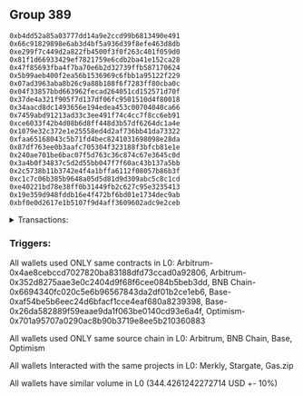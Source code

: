 ## Group 389

```0xca2618fcf52c723134ea78068a171ec4d9517bbb
0xb4dd52a85a03777dd14a9e2ccd99b6813490e491
0x66c91829898e6ab3d4bf5a936d39f8efe463d8db
0xe299f7c449d2a822fb4500f3f0f263c401f059d0
0x81f1d66933429ef7821759e6cdb2ba41e152ca28
0x47f85693fba4f7ba70e6b2d32739ffb587170624
0x5b99aeb400f2ea56b1536969c6fbb1a95122f229
0x07ad3963aba8b26c9a88b188f6f7283ff80cba0c
0x04f33857bbd663962fecad264051cd152571d70f
0x37de4a321f905f7d137df06fc9501510d4f80018
0x34aacd8dc1493656e194edea453c00704040ca66
0x7459abd91213ad33c3ee491f74c4cc7f8cc6eb91
0xce6033f42b4d08b6d8ff448d3b57df6264dc1a4e
0x1079e32c372e1e25558ed4d2af736bb41da73322
0xfaa65168043c5b71fd4bec8241031698098e28da
0x87df763ee0b3aafc705304f323188f3bfcb81e1e
0x240ae701be6bac07f5d763c36c874c67e3645c0d
0x3a4b0f34837c5d2d55bb047f7f60ac43b137a5bb
0x2c5738b11b3742e4f4a1bffa6112f08057b86b3f
0xc1c7c06b385b9648a05d5d81d9d309abc5c8c1cd
0xe40221bd78e38ff0b31449fb2c627c95e3235413
0x19e359d948fddb16e4f472bf6bd01e1734dec9ab
0xbf0e0d2617e1b5107f9d4aff3609602adc9e2ceb
```
<details>
<summary>Transactions:</summary>

Hashes: 

Wallet: 0xca2618fcf52c723134ea78068a171ec4d9517bbb

       Hash: 0xb1840384801e19308aabf942b2200464f07a72895bc8796aa4bc2ae2ed2d1e44
         - source chain: Arbitrum
         - destination chain: Aptos
         - project: Merkly
         - contract: 0x4ae8cebccd7027820ba83188dfd73ccad0a92806
       Hash: 0xb6163ed8d13a305531eaba5ad424d0fd09bbd334ef44a7f5ec2bc94c0f1cef40
         - source chain: Arbitrum
         - destination chain: BNB Chain
         - project: Stargate
         - contract: 0x352d8275aae3e0c2404d9f68f6cee084b5beb3dd
         - value USD: 18.716835154
       Hash: 0xf60f605f2b110d17d8396165c0be74692d1a8cdcc7936bdf26237d3822898e03
         - source chain: BNB Chain
         - destination chain: Base
         - project: Stargate
         - contract: 0x6694340fc020c5e6b96567843da2df01b2ce1eb6
         - value USD: 17.944436435
       Hash: 0x8dcde787c5590ae2e276dfcdf6ff314176c5d55ca37d1164403af196a36e837b
         - source chain: Base
         - destination chain: Optimism
         - project: Stargate
         - contract: 0xaf54be5b6eec24d6bfacf1cce4eaf680a8239398
         - value USD: 178.844802359
       Hash: 0x17269976b63a007132cc7bb257e7e08d66afabf122fbe5aac33d891b884cb2ae
         - source chain: Base
         - destination chain: Scroll
         - project: Gas.zip
         - contract: 0x26da582889f59eaae9da1f063be0140cd93e6a4f
         - value USD: 4.823627141e-05
       Hash: 0x5dee3df9bf8301a7ea3c81a7c9293e91e3286d217732e7044093075aef132a7f
         - source chain: Base
         - destination chain: Optimism
         - project: Stargate
         - contract: 0xaf54be5b6eec24d6bfacf1cce4eaf680a8239398
         - value USD: 43.053591906
       Hash: 0xd9bcfb94ed7388aa8876d789d4a35fe0a599793147a4ab0172ac34820f08f035
         - source chain: Optimism
         - destination chain: Arbitrum
         - project: Stargate
         - contract: 0x701a95707a0290ac8b90b3719e8ee5b210360883
         - value USD: 43.015130549
       Hash: 0x5724505f2845db5d97612c3af7b356a242505c2b099230630faa51117e8d912e
         - source chain: Arbitrum
         - destination chain: Linea
         - project: Stargate
         - contract: 0x352d8275aae3e0c2404d9f68f6cee084b5beb3dd
         - value USD: 42.851279588
Wallet: 0xb4dd52a85a03777dd14a9e2ccd99b6813490e491

       Hash:0x8db23a185ae58ae8f1e69638686bb971c7bee941eb9be0eaaf8eac65a7f18b72
         - source chain: Arbitrum
         - destination chain: Aptos
         - project: Merkly
         - contract: 0x4ae8cebccd7027820ba83188dfd73ccad0a92806
       Hash:0xdfedb31c0b1f76b028d1b8eef752a097cd59649046690468ff7372e00f18946a
         - source chain: Arbitrum
         - destination chain: BNB Chain
         - project: Stargate
         - contract: 0x352d8275aae3e0c2404d9f68f6cee084b5beb3dd
         - value USD: 12.038330136
       Hash:0x8919fd7448fa44c84c1fbfbc948901345e16a133bb9459eee581a4b38cce2820
         - source chain: BNB Chain
         - destination chain: Base
         - project: Stargate
         - contract: 0x6694340fc020c5e6b96567843da2df01b2ce1eb6
         - value USD: 11.107751237
       Hash:0x94b540e9da604a716ba6ea7112b4b738ea30c2a0306b5b044d1a3639ad5590cb
         - source chain: Base
         - destination chain: Arbitrum
         - project: Gas.zip
         - contract: 0x26da582889f59eaae9da1f063be0140cd93e6a4f
         - value USD: 8.72404608e-05
       Hash:0x246664607ffe7144a67a96603ce232060f6e224f5057dd2c626b7288c85a6a8f
         - source chain: Base
         - destination chain: Optimism
         - project: Stargate
         - contract: 0xaf54be5b6eec24d6bfacf1cce4eaf680a8239398
         - value USD: 187.704327724
       Hash:0x35eaf9316ceb12a66e598ab12fe2a67e8cb5eb436675a390e4f2c654ced85d5c
         - source chain: Base
         - destination chain: Scroll
         - project: Gas.zip
         - contract: 0x26da582889f59eaae9da1f063be0140cd93e6a4f
         - value USD: 7.18815025e-05
       Hash:0x9e5e51f060e8bea6c82d77319c934631326e077c4db82d0edafe645ca41d6d07
         - source chain: Base
         - destination chain: Optimism
         - project: Stargate
         - contract: 0xaf54be5b6eec24d6bfacf1cce4eaf680a8239398
         - value USD: 42.592082037
       Hash:0x8bbb0b361d8cfaa3edf212ea21ed847a06c24ea55f605e6e1c915c2295d18fef
         - source chain: Optimism
         - destination chain: Arbitrum
         - project: Stargate
         - contract: 0x701a95707a0290ac8b90b3719e8ee5b210360883
         - value USD: 42.671830062
       Hash:0x0e55628e8943e9ecc02be8349f325d9dca5571bc5163c5cbf99ab552e5893144
         - source chain: Arbitrum
         - destination chain: Linea
         - project: Stargate
         - contract: 0x352d8275aae3e0c2404d9f68f6cee084b5beb3dd
         - value USD: 42.457250625
Wallet: 0x66c91829898e6ab3d4bf5a936d39f8efe463d8db

       Hash:0xb1d2d2f7a4087c1cba0aac54e0169fc288ae163151ed87d285a937c1d2107400
         - source chain: Arbitrum
         - destination chain: Aptos
         - project: Merkly
         - contract: 0x4ae8cebccd7027820ba83188dfd73ccad0a92806
       Hash:0x376ac7201c282f47084b3f3ff4487482aac1c546d9ed18e738061e46b24806c3
         - source chain: Arbitrum
         - destination chain: BNB Chain
         - project: Stargate
         - contract: 0x352d8275aae3e0c2404d9f68f6cee084b5beb3dd
         - value USD: 11.864637598
       Hash:0x19b0808600511baf92b58eca08db279b0c84aa63a2310e7ba3c8908895c27764
         - source chain: BNB Chain
         - destination chain: Base
         - project: Stargate
         - contract: 0x6694340fc020c5e6b96567843da2df01b2ce1eb6
         - value USD: 10.976129879
       Hash:0x0030eeea40f6261cfdaa773990fbedbe557d8f055a9681c883c0a7f20bb71e3b
         - source chain: Base
         - destination chain: Arbitrum
         - project: Gas.zip
         - contract: 0x26da582889f59eaae9da1f063be0140cd93e6a4f
         - value USD: 4.079681754e-05
       Hash:0x8d510e0bc651922ee0a73ba489020f6df53cc6852df9db243e62a1d2f3e66bcc
         - source chain: Base
         - destination chain: Optimism
         - project: Stargate
         - contract: 0xaf54be5b6eec24d6bfacf1cce4eaf680a8239398
         - value USD: 190.741476493
       Hash:0x3a6f055477f425dacbce7072cba855254f20d02ed2918e4dd50b23f315281572
         - source chain: Base
         - destination chain: Scroll
         - project: Gas.zip
         - contract: 0x26da582889f59eaae9da1f063be0140cd93e6a4f
         - value USD: 0.0001185414252
       Hash:0xee344b793cd9b97564b8039e0f6cc7301e4843195fcfe85498fd4e0e3a378103
         - source chain: Base
         - destination chain: Optimism
         - project: Stargate
         - contract: 0xaf54be5b6eec24d6bfacf1cce4eaf680a8239398
         - value USD: 44.116871735
       Hash:0xc7d1b05862a5574cec65255d2669b029a602aaa37b288252b427b90677573c99
         - source chain: Optimism
         - destination chain: Arbitrum
         - project: Stargate
         - contract: 0x701a95707a0290ac8b90b3719e8ee5b210360883
         - value USD: 43.969885505
       Hash:0x4e11583ead800eb878e31a231e25fe148fc5a8d66cf4d718a3ed43e7995660f8
         - source chain: Arbitrum
         - destination chain: Linea
         - project: Stargate
         - contract: 0x352d8275aae3e0c2404d9f68f6cee084b5beb3dd
         - value USD: 43.546346782
Wallet: 0xe299f7c449d2a822fb4500f3f0f263c401f059d0

       Hash:0x83bf77eea24f00a577a9856e57f076138876d1c502dad75412dcc933ef804047
         - source chain: Arbitrum
         - destination chain: Aptos
         - project: Merkly
         - contract: 0x4ae8cebccd7027820ba83188dfd73ccad0a92806
       Hash:0x39686674f024ece875c85a7a72950e5dfc3e51b9a3568dbdb9113e8849f7e08e
         - source chain: Arbitrum
         - destination chain: BNB Chain
         - project: Stargate
         - contract: 0x352d8275aae3e0c2404d9f68f6cee084b5beb3dd
         - value USD: 12.732453012
       Hash:0xaad5ace445ad05eb40dbd3852f197ccb7b175e6ac43ad3a71bb0d255d49a820d
         - source chain: BNB Chain
         - destination chain: Base
         - project: Stargate
         - contract: 0x6694340fc020c5e6b96567843da2df01b2ce1eb6
         - value USD: 11.851033788
       Hash:0xf06c81f7947895e259cf52c697e1a98475b3444440073e64c480adf49e16942f
         - source chain: Base
         - destination chain: Kava
         - project: Gas.zip
         - contract: 0x26da582889f59eaae9da1f063be0140cd93e6a4f
         - value USD: 5.211448309e-09
       Hash:0x525a0398d17fcfb97ec47b63207071b3bf1cc41f75985cd087c9e8cf85f032b7
         - source chain: Base
         - destination chain: Optimism
         - project: Stargate
         - contract: 0xaf54be5b6eec24d6bfacf1cce4eaf680a8239398
         - value USD: 186.59728198
       Hash:0x0dff1cf2a918ffc8b774828d3fd6de43c1a55e5e1f16374baabe62695f3d3087
         - source chain: Base
         - destination chain: Scroll
         - project: Gas.zip
         - contract: 0x26da582889f59eaae9da1f063be0140cd93e6a4f
         - value USD: 0.0001235857411
       Hash:0x39f7d808f7b56062fd37549b1f5ae88598662384a04d6d9859d0ef7ca28656f1
         - source chain: Base
         - destination chain: Optimism
         - project: Stargate
         - contract: 0xaf54be5b6eec24d6bfacf1cce4eaf680a8239398
         - value USD: 44.47868178
       Hash:0x98e0c933aaed2bca880f71da3b8af5950c60057ef74c70aba2e0835a292106e6
         - source chain: Optimism
         - destination chain: Arbitrum
         - project: Stargate
         - contract: 0x701a95707a0290ac8b90b3719e8ee5b210360883
         - value USD: 44.236701107
       Hash:0xf0148baa6c5a2054ffce5d8c2d27044d8a8515e950ee2da7e8fc859ce0fc61d3
         - source chain: Arbitrum
         - destination chain: Linea
         - project: Stargate
         - contract: 0x352d8275aae3e0c2404d9f68f6cee084b5beb3dd
         - value USD: 43.834070441
Wallet: 0x81f1d66933429ef7821759e6cdb2ba41e152ca28

       Hash:0x837bfda8def0849c9109cd94e8bb2662889778232b19b3caf686ef9b9a43bd08
         - source chain: Arbitrum
         - destination chain: Aptos
         - project: Merkly
         - contract: 0x4ae8cebccd7027820ba83188dfd73ccad0a92806
       Hash:0x69cc35a3e5fa1cd4db5eac6fcdfc9e2e7e94d22a3b0d192bf02e711402f937a4
         - source chain: Arbitrum
         - destination chain: BNB Chain
         - project: Stargate
         - contract: 0x352d8275aae3e0c2404d9f68f6cee084b5beb3dd
         - value USD: 12.413616187
       Hash:0xbf4fd8d41c04ef1e3a988d071ebc8871567b35c7cef87f79fda2641e99c23e22
         - source chain: BNB Chain
         - destination chain: Base
         - project: Stargate
         - contract: 0x6694340fc020c5e6b96567843da2df01b2ce1eb6
         - value USD: 11.544137357
       Hash:0xc2fd648651f9a97406f9071c3d08b1799dc30da3371e8a62a8219e8c1944342b
         - source chain: Base
         - destination chain: Zora
         - project: Gas.zip
         - contract: 0x26da582889f59eaae9da1f063be0140cd93e6a4f
         - value USD: 9.554126501e-05
       Hash:0xd3ad3b9f95a2fb61202c5375e1e9e54843e677b6538226b2cd1988d5f49de479
         - source chain: Base
         - destination chain: Optimism
         - project: Stargate
         - contract: 0xaf54be5b6eec24d6bfacf1cce4eaf680a8239398
         - value USD: 185.436395407
       Hash:0x7694f9987682c2bc1c9068aca421b163064ffa6a3fd8f04e91f765197973ee51
         - source chain: Base
         - destination chain: Zora
         - project: Gas.zip
         - contract: 0x26da582889f59eaae9da1f063be0140cd93e6a4f
         - value USD: 0.0001431324655
       Hash:0x39fc27cd24896795840b306549dfaff6ea67217be5532d31fe93945527da63b3
         - source chain: Base
         - destination chain: Optimism
         - project: Stargate
         - contract: 0xaf54be5b6eec24d6bfacf1cce4eaf680a8239398
         - value USD: 41.040330329
       Hash:0x1776d2cbe07486ec16a2f82f8f41131275bd515bbafed47840e179c943644710
         - source chain: Optimism
         - destination chain: Arbitrum
         - project: Stargate
         - contract: 0x701a95707a0290ac8b90b3719e8ee5b210360883
         - value USD: 40.770192566
       Hash:0xfd0dfe71a10ec60344ec78062135fd7eca47388741b55549d4821afa491cc8b7
         - source chain: Arbitrum
         - destination chain: Linea
         - project: Stargate
         - contract: 0x352d8275aae3e0c2404d9f68f6cee084b5beb3dd
         - value USD: 40.515192353
Wallet: 0x47f85693fba4f7ba70e6b2d32739ffb587170624

       Hash:0xdad0f18cbf941ccb7f619ecc5d37d3ab1f32c76e33cbb60f28a2ae4ae2490879
         - source chain: Arbitrum
         - destination chain: Aptos
         - project: Merkly
         - contract: 0x4ae8cebccd7027820ba83188dfd73ccad0a92806
       Hash:0x57b02d1eb14bc5e53f2bd80552b78b6a28069a2dd9973fcee3c7000512946a6a
         - source chain: Arbitrum
         - destination chain: BNB Chain
         - project: Stargate
         - contract: 0x352d8275aae3e0c2404d9f68f6cee084b5beb3dd
         - value USD: 18.072441618
       Hash:0x11d95e6894b8bd4e28cfa0e866152f29db12ce1ec1efb7d7583fa039cbef82e8
         - source chain: BNB Chain
         - destination chain: Base
         - project: Stargate
         - contract: 0x6694340fc020c5e6b96567843da2df01b2ce1eb6
         - value USD: 17.328226812
       Hash:0x9ae4296feff907827ac90bfb42753a6f6d6712cad55bfcdbc0f820e5a1758e25
         - source chain: Base
         - destination chain: Scroll
         - project: Gas.zip
         - contract: 0x26da582889f59eaae9da1f063be0140cd93e6a4f
         - value USD: 0.0001379745918
       Hash:0xfa1d36b60b78b63d169b285ac9452f9cafe7ec57e10e0ae24233d68da66d0641
         - source chain: Base
         - destination chain: Optimism
         - project: Stargate
         - contract: 0xaf54be5b6eec24d6bfacf1cce4eaf680a8239398
         - value USD: 187.221576818
       Hash:0x6cece77eba43c1cf9b8e7be00ab3ac9557a4b8e0ad2cda030657a0f8a1a55dc4
         - source chain: Base
         - destination chain: Zora
         - project: Gas.zip
         - contract: 0x26da582889f59eaae9da1f063be0140cd93e6a4f
         - value USD: 4.343566784e-05
       Hash:0x28f98ee184e1922fdcc9543321f2cabf2f0fb7fc02970bafc96faa32dab722cc
         - source chain: Base
         - destination chain: Optimism
         - project: Stargate
         - contract: 0xaf54be5b6eec24d6bfacf1cce4eaf680a8239398
         - value USD: 42.714826971
       Hash:0xad5fcf31339b022af5ad57616f51b55165c73d5549597cf65fbfe9dff8d263be
         - source chain: Optimism
         - destination chain: Arbitrum
         - project: Stargate
         - contract: 0x701a95707a0290ac8b90b3719e8ee5b210360883
         - value USD: 42.44928821
       Hash:0x6e91cf533bf08bf655a9d68fbdf5d440ba9dcde4a64ad6652d44c4664468a488
         - source chain: Arbitrum
         - destination chain: Linea
         - project: Stargate
         - contract: 0x352d8275aae3e0c2404d9f68f6cee084b5beb3dd
         - value USD: 42.276743538
Wallet: 0x5b99aeb400f2ea56b1536969c6fbb1a95122f229

       Hash:0xe9c9b820a040143d1884dd71533593b3bea708cee71769e3b1b58f818074f4c6
         - source chain: Arbitrum
         - destination chain: Aptos
         - project: Merkly
         - contract: 0x4ae8cebccd7027820ba83188dfd73ccad0a92806
       Hash:0x6d9895e6e5fb06d528a736eb92c5977ec2409f4dcd345be56f04be87b0bb002c
         - source chain: Arbitrum
         - destination chain: BNB Chain
         - project: Stargate
         - contract: 0x352d8275aae3e0c2404d9f68f6cee084b5beb3dd
         - value USD: 12.419486706
       Hash:0xbd52e8b9c627d7d3b0715821f54aee520f309ce881c2d644f26b3baa58afc19f
         - source chain: BNB Chain
         - destination chain: Base
         - project: Stargate
         - contract: 0x6694340fc020c5e6b96567843da2df01b2ce1eb6
         - value USD: 11.518186202
       Hash:0x835ffc886a77d2757f9b9d35ce4a1b0f2acef9a034c86cf1e5aaf8f06728409a
         - source chain: Base
         - destination chain: Base
         - project: Gas.zip
         - contract: 0x26da582889f59eaae9da1f063be0140cd93e6a4f
         - value USD: 4.935111345e-05
       Hash:0x2fafcf628811af178c05d7edc058b2013213c3c3fe59b0643244754579aefc94
         - source chain: Base
         - destination chain: Optimism
         - project: Stargate
         - contract: 0xaf54be5b6eec24d6bfacf1cce4eaf680a8239398
         - value USD: 187.17728995
       Hash:0xcc2d365b47785832745dd4fa47f5da7c2d32dbef910eb0d86c5530adb39e866d
         - source chain: Base
         - destination chain: Linea
         - project: Gas.zip
         - contract: 0x26da582889f59eaae9da1f063be0140cd93e6a4f
         - value USD: 4.910118973e-05
       Hash:0x342bc84e63bfc284ffd8e38b86c909764995a9c88ff6a364aa68eaef955ba7df
         - source chain: Base
         - destination chain: Optimism
         - project: Stargate
         - contract: 0xaf54be5b6eec24d6bfacf1cce4eaf680a8239398
         - value USD: 46.211144793
       Hash:0xd72805bc48c938ca2f5a8b4698f46aa314727aea7db948844bf7cc53f29c7836
         - source chain: Optimism
         - destination chain: Arbitrum
         - project: Stargate
         - contract: 0x701a95707a0290ac8b90b3719e8ee5b210360883
         - value USD: 46.122041477
       Hash:0x941a1fba9bcf3a497658109ee44be7f51f1c4ed97b8e4e12813bc887c162e826
         - source chain: Arbitrum
         - destination chain: Linea
         - project: Stargate
         - contract: 0x352d8275aae3e0c2404d9f68f6cee084b5beb3dd
         - value USD: 45.914598657
Wallet: 0x07ad3963aba8b26c9a88b188f6f7283ff80cba0c

       Hash:0x925f30aef91febb5c5db02bf59f65d0165987de0fd11ab93601b7272d97d6a26
         - source chain: Arbitrum
         - destination chain: Aptos
         - project: Merkly
         - contract: 0x4ae8cebccd7027820ba83188dfd73ccad0a92806
       Hash:0xde46cf2be56fa244b9318033c78f2a9be4db065be511f994df81eb8865deef15
         - source chain: Arbitrum
         - destination chain: BNB Chain
         - project: Stargate
         - contract: 0x352d8275aae3e0c2404d9f68f6cee084b5beb3dd
         - value USD: 12.262281243
       Hash:0xbd03e110814b2ab5f7f529ce20803b8c80b6c15d205d499c8353a7d9f0fae8d9
         - source chain: BNB Chain
         - destination chain: Base
         - project: Stargate
         - contract: 0x6694340fc020c5e6b96567843da2df01b2ce1eb6
         - value USD: 11.442948561
       Hash:0x08b1d8f772143eb5e65fba84273f81eee681dc1a081023a0e5eab52e6adf94a7
         - source chain: Base
         - destination chain: Scroll
         - project: Gas.zip
         - contract: 0x26da582889f59eaae9da1f063be0140cd93e6a4f
         - value USD: 0.0001143416643
       Hash:0x5ebd136d0d398360a7048adbfafa118243878edee89f6a1913427dc67a59c664
         - source chain: Base
         - destination chain: Optimism
         - project: Stargate
         - contract: 0xaf54be5b6eec24d6bfacf1cce4eaf680a8239398
         - value USD: 190.960512217
       Hash:0x4d9686776472d39f68593f1849c4ee8c7d3c2b43055fcd120148b7fb4ca038a8
         - source chain: Base
         - destination chain: Zora
         - project: Gas.zip
         - contract: 0x26da582889f59eaae9da1f063be0140cd93e6a4f
         - value USD: 3.556688743e-05
       Hash:0x8dc818a4b463ad7ff818cacfcaf8a30828f62432befbdd6955edd2aa5b5ef3a0
         - source chain: Base
         - destination chain: Optimism
         - project: Stargate
         - contract: 0xaf54be5b6eec24d6bfacf1cce4eaf680a8239398
         - value USD: 41.925910076
       Hash:0x0e501bf28da16226296f8d92382734a2b476d10d4d90b74f234eae396a8cfdb8
         - source chain: Optimism
         - destination chain: Arbitrum
         - project: Stargate
         - contract: 0x701a95707a0290ac8b90b3719e8ee5b210360883
         - value USD: 41.99122252
       Hash:0x66794f8b85cb37c14551044f4c9dbd5ba83d7d1bdb2217fe473ac9b7048597f4
         - source chain: Arbitrum
         - destination chain: Linea
         - project: Stargate
         - contract: 0x352d8275aae3e0c2404d9f68f6cee084b5beb3dd
         - value USD: 41.846184534
Wallet: 0x04f33857bbd663962fecad264051cd152571d70f

       Hash:0x770cb6a13d62e8be1239464334a2ce17909ba02539710741b0aaf8beefd441e7
         - source chain: Arbitrum
         - destination chain: Aptos
         - project: Merkly
         - contract: 0x4ae8cebccd7027820ba83188dfd73ccad0a92806
       Hash:0x297e1fa3d2ed71dcb171fbc224b2a5bcd977d9a0b2b6fb611f10bcb4a19dac28
         - source chain: Arbitrum
         - destination chain: BNB Chain
         - project: Stargate
         - contract: 0x352d8275aae3e0c2404d9f68f6cee084b5beb3dd
         - value USD: 13.812044309
       Hash:0x91f421f4f6ad6e7caf9bab3e7dbca44ec196c1c43f6a98a83da1c5414044f532
         - source chain: BNB Chain
         - destination chain: Base
         - project: Stargate
         - contract: 0x6694340fc020c5e6b96567843da2df01b2ce1eb6
         - value USD: 12.936065723
       Hash:0xa495ba8ccbf2e6636b0bc6b1ec3b3cd28281ed1adf07a4de674b2c4e1a281a50
         - source chain: Base
         - destination chain: Linea
         - project: Gas.zip
         - contract: 0x26da582889f59eaae9da1f063be0140cd93e6a4f
         - value USD: 6.533809387e-05
       Hash:0x42402b6b0ef76b932369cd2afa721029eeb752e785ab34446b0f8af8448a7431
         - source chain: Base
         - destination chain: Optimism
         - project: Stargate
         - contract: 0xaf54be5b6eec24d6bfacf1cce4eaf680a8239398
         - value USD: 182.482883806
       Hash:0xc146aca9601bb1693e51c10f8a735318b789f12ca6e772466259c9bfc78f52bd
         - source chain: Base
         - destination chain: Scroll
         - project: Gas.zip
         - contract: 0x26da582889f59eaae9da1f063be0140cd93e6a4f
         - value USD: 0.0001545428472
       Hash:0x0f407acc504e16c6f7b914b0fd06f9a3e3952e95d25057aa5375e486f3728b7d
         - source chain: Base
         - destination chain: Optimism
         - project: Stargate
         - contract: 0xaf54be5b6eec24d6bfacf1cce4eaf680a8239398
         - value USD: 46.10377577
       Hash:0xe1c0d29ff1e2829fb32f4fb67da804a6e041a67050787225de2ca61236896087
         - source chain: Optimism
         - destination chain: Arbitrum
         - project: Stargate
         - contract: 0x701a95707a0290ac8b90b3719e8ee5b210360883
         - value USD: 46.062503821
       Hash:0x129167b8bcc01c8d0a0063c2d1535ef68f4373b269c091b78ce6a12df88f5264
         - source chain: Arbitrum
         - destination chain: Linea
         - project: Stargate
         - contract: 0x352d8275aae3e0c2404d9f68f6cee084b5beb3dd
         - value USD: 45.909465765
Wallet: 0x37de4a321f905f7d137df06fc9501510d4f80018

       Hash:0x8e65bef28a13805003d8848593d62ab00e700291c2c029cf29e1ad84bb3aca6e
         - source chain: Arbitrum
         - destination chain: Aptos
         - project: Merkly
         - contract: 0x4ae8cebccd7027820ba83188dfd73ccad0a92806
       Hash:0xdd033c56d59f9060ccbb3a73a99f5abd276f68de9162dbaa015b296ebd65af53
         - source chain: Arbitrum
         - destination chain: BNB Chain
         - project: Stargate
         - contract: 0x352d8275aae3e0c2404d9f68f6cee084b5beb3dd
         - value USD: 13.828177232
       Hash:0x94e0ab1d7ce3363fe2e9d713a8f769960f486c9731d7deaa508fab0f8544b19a
         - source chain: BNB Chain
         - destination chain: Base
         - project: Stargate
         - contract: 0x6694340fc020c5e6b96567843da2df01b2ce1eb6
         - value USD: 13.091912693
       Hash:0x5682ae05abeaecbb29df9bffcffc2f46920b88de6df1c84f9df4a6164d1a15c4
         - source chain: Base
         - destination chain: Linea
         - project: Gas.zip
         - contract: 0x26da582889f59eaae9da1f063be0140cd93e6a4f
         - value USD: 0.0001605648902
       Hash:0x9f6954fe9d8f9a87350e30d994f5a3e7ceaca9b00c515b198ca9d64e5494a4bf
         - source chain: Base
         - destination chain: Optimism
         - project: Stargate
         - contract: 0xaf54be5b6eec24d6bfacf1cce4eaf680a8239398
         - value USD: 185.968712572
       Hash:0x1f7de11c23fe53fdec2565e8d2183a6a44f9be7edc503d47f92c3300815bb968
         - source chain: Base
         - destination chain: Metis
         - project: Gas.zip
         - contract: 0x26da582889f59eaae9da1f063be0140cd93e6a4f
         - value USD: 1.600514551e-06
       Hash:0xb07eff850457cd0d25587360f5ce30052b6b6b30e940411bc6254bdcd0bc34e9
         - source chain: Base
         - destination chain: Optimism
         - project: Stargate
         - contract: 0xaf54be5b6eec24d6bfacf1cce4eaf680a8239398
         - value USD: 38.90105089
       Hash:0x6bf7aa5f1266b3521acf9c2043f55e1f8fcf0e63e5afad32f4b633d20eb4a0f2
         - source chain: Optimism
         - destination chain: Arbitrum
         - project: Stargate
         - contract: 0x701a95707a0290ac8b90b3719e8ee5b210360883
         - value USD: 38.70420077
       Hash:0x19b729af42c12c265591f8328655cd390d842132ff27efcea329a8b72a39dce5
         - source chain: Arbitrum
         - destination chain: Linea
         - project: Stargate
         - contract: 0x352d8275aae3e0c2404d9f68f6cee084b5beb3dd
         - value USD: 38.535682913
Wallet: 0x34aacd8dc1493656e194edea453c00704040ca66

       Hash:0x10da75de2a81bff1fe387a1c3210d507850f6e596774920686b1a4a198d59b13
         - source chain: Arbitrum
         - destination chain: Aptos
         - project: Merkly
         - contract: 0x4ae8cebccd7027820ba83188dfd73ccad0a92806
       Hash:0xc73c467b911a47b5a0bc5c3277ffc606d1637781eb3c6d3ced62ea4ab69da5b8
         - source chain: Arbitrum
         - destination chain: BNB Chain
         - project: Stargate
         - contract: 0x352d8275aae3e0c2404d9f68f6cee084b5beb3dd
         - value USD: 13.067939984
       Hash:0x9e1a1f42a11ee74938e606849a473a8a74ad0057dd050ea4a591bf02898a529f
         - source chain: BNB Chain
         - destination chain: Base
         - project: Stargate
         - contract: 0x6694340fc020c5e6b96567843da2df01b2ce1eb6
         - value USD: 12.281890171
       Hash:0x9cc31e7239b92e95e0f174ee1426fb682f23c2345aeb091f71ad4bd48314121a
         - source chain: Base
         - destination chain: Linea
         - project: Gas.zip
         - contract: 0x26da582889f59eaae9da1f063be0140cd93e6a4f
         - value USD: 6.360037861e-05
       Hash:0x2423bb95befb5a39b06f65c174e6dfb49cb48b70ee1b0fd6872e6d7dee27d87b
         - source chain: Base
         - destination chain: Optimism
         - project: Stargate
         - contract: 0xaf54be5b6eec24d6bfacf1cce4eaf680a8239398
         - value USD: 192.829500468
       Hash:0xa1c1ef2d8291d43ba2d978e61e3620c9858d6ca51c1b88cf2c280cca34399d54
         - source chain: Base
         - destination chain: Metis
         - project: Gas.zip
         - contract: 0x26da582889f59eaae9da1f063be0140cd93e6a4f
         - value USD: 2.068494993e-06
       Hash:0x143000c2d7e88712dffdc89394068b55fd95b24f8f0b9be6abae289cf2f3f86e
         - source chain: Base
         - destination chain: Optimism
         - project: Stargate
         - contract: 0xaf54be5b6eec24d6bfacf1cce4eaf680a8239398
         - value USD: 44.077608966
       Hash:0x598a5c97a3b687fa678aaf9698ff39930fc8034d46bdb604f5302aff77c56ee2
         - source chain: Optimism
         - destination chain: Arbitrum
         - project: Stargate
         - contract: 0x701a95707a0290ac8b90b3719e8ee5b210360883
         - value USD: 44.12481681
       Hash:0x22182b7fdd369502d0e5a2d9f1ab41e441b1d06c2a48623405652bb2da2248e1
         - source chain: Arbitrum
         - destination chain: Linea
         - project: Stargate
         - contract: 0x352d8275aae3e0c2404d9f68f6cee084b5beb3dd
         - value USD: 43.759245112
Wallet: 0x7459abd91213ad33c3ee491f74c4cc7f8cc6eb91

       Hash:0x9ebf6d64c6cab90858e856e19548be9cd580c8a3b742099ac694be2caae7ea43
         - source chain: Arbitrum
         - destination chain: Aptos
         - project: Merkly
         - contract: 0x4ae8cebccd7027820ba83188dfd73ccad0a92806
       Hash:0x814b33cff1c3002b738261f78d19bb652e0f0f7eeaca812b1bbf5889c504f8d9
         - source chain: Arbitrum
         - destination chain: BNB Chain
         - project: Stargate
         - contract: 0x352d8275aae3e0c2404d9f68f6cee084b5beb3dd
         - value USD: 13.592169952
       Hash:0x7209359a6e25df706b8d057b83398ee8e321abe4035f60ca93746be35bc222c1
         - source chain: BNB Chain
         - destination chain: Base
         - project: Stargate
         - contract: 0x6694340fc020c5e6b96567843da2df01b2ce1eb6
         - value USD: 12.67499269
       Hash:0xdd6fd78798a988e61803385ad72e8b342bd1400248df20740f06c8f9e821490b
         - source chain: Base
         - destination chain: Metis
         - project: Gas.zip
         - contract: 0x26da582889f59eaae9da1f063be0140cd93e6a4f
         - value USD: 2.931463878e-06
       Hash:0xd8104e9b38e5af517d1f7361a2067b1d934a841f730c14897fe6d057d3ced51a
         - source chain: Base
         - destination chain: Optimism
         - project: Stargate
         - contract: 0xaf54be5b6eec24d6bfacf1cce4eaf680a8239398
         - value USD: 193.24801559
       Hash:0x30879de0d03eac604f96d5f81ecf3616b3b11f076c503e59b8b23421f9abb88a
         - source chain: Base
         - destination chain: Arbitrum
         - project: Gas.zip
         - contract: 0x26da582889f59eaae9da1f063be0140cd93e6a4f
         - value USD: 2.392762479e-05
       Hash:0xc4dc4bdac6141afee6ddf5fe1f171a0141d99630d85b60c0cf89d81e04be57b9
         - source chain: Base
         - destination chain: Optimism
         - project: Stargate
         - contract: 0xaf54be5b6eec24d6bfacf1cce4eaf680a8239398
         - value USD: 46.043521366
       Hash:0x93d730791d6273f768974355d36b2f67806e2361c5cc79d34162678a2d9e05fb
         - source chain: Optimism
         - destination chain: Arbitrum
         - project: Stargate
         - contract: 0x701a95707a0290ac8b90b3719e8ee5b210360883
         - value USD: 45.735018617
       Hash:0x4d0b5052774f373316464b06fb899941bd772e5d3f635161928ba3720fbe933c
         - source chain: Arbitrum
         - destination chain: Linea
         - project: Stargate
         - contract: 0x352d8275aae3e0c2404d9f68f6cee084b5beb3dd
         - value USD: 45.520991309
Wallet: 0xce6033f42b4d08b6d8ff448d3b57df6264dc1a4e

       Hash:0x2023121a71227807493610140d9c42b70ac4c1702f334990675fe99494374059
         - source chain: Arbitrum
         - destination chain: Aptos
         - project: Merkly
         - contract: 0x4ae8cebccd7027820ba83188dfd73ccad0a92806
       Hash:0xc12818fe6b7b0a9f9ad8d97497306fe7e95a7f3395b1ed424352e4ebfa178110
         - source chain: Arbitrum
         - destination chain: BNB Chain
         - project: Stargate
         - contract: 0x352d8275aae3e0c2404d9f68f6cee084b5beb3dd
         - value USD: 13.015557504
       Hash:0xa76cc6cb095ddad68e1784315978ab130637604db5d96cd1f89b0d69b82aa508
         - source chain: BNB Chain
         - destination chain: Base
         - project: Stargate
         - contract: 0x6694340fc020c5e6b96567843da2df01b2ce1eb6
         - value USD: 12.16785934
       Hash:0x018f56edff05d4308af7346c3284b39d3bec54562b64fcebce260ac32e6f2e85
         - source chain: Base
         - destination chain: Zora
         - project: Gas.zip
         - contract: 0x26da582889f59eaae9da1f063be0140cd93e6a4f
         - value USD: 0.0001179547303
       Hash:0x26bf65ca1b92cd8bd6fbc5073871d5c382208f8fbd7461e8a1c2f08978f5b0a7
         - source chain: Base
         - destination chain: Optimism
         - project: Stargate
         - contract: 0xaf54be5b6eec24d6bfacf1cce4eaf680a8239398
         - value USD: 191.87148809
       Hash:0xc112c3fa54b37599eda6c8bd8d18ee42a4194e2257afece0947d7f65a24fe081
         - source chain: Base
         - destination chain: Arbitrum
         - project: Gas.zip
         - contract: 0x26da582889f59eaae9da1f063be0140cd93e6a4f
         - value USD: 9.634017351e-05
       Hash:0x704d6266d2064ac467f3abdc68b27b896c4f650c03ad7471e54ee1bdce814051
         - source chain: Base
         - destination chain: Optimism
         - project: Stargate
         - contract: 0xaf54be5b6eec24d6bfacf1cce4eaf680a8239398
         - value USD: 45.653857333
       Hash:0xa0f72ba2351cb2d418525991dea4d129605949e1d4a62caa073f46c5bf7127c6
         - source chain: Optimism
         - destination chain: Arbitrum
         - project: Stargate
         - contract: 0x701a95707a0290ac8b90b3719e8ee5b210360883
         - value USD: 45.549789673
       Hash:0x4af2c5ef367ad74fb21cf436a2a6f4b21a2501029bb10b94a90cd8a0303fbd0f
         - source chain: Arbitrum
         - destination chain: Linea
         - project: Stargate
         - contract: 0x352d8275aae3e0c2404d9f68f6cee084b5beb3dd
         - value USD: 45.347536028
Wallet: 0x1079e32c372e1e25558ed4d2af736bb41da73322

       Hash:0x93c7eba0b1b19a421772e6d0c2a74a603d8dbd9038ae2f207b65c3131b577314
         - source chain: Arbitrum
         - destination chain: Aptos
         - project: Merkly
         - contract: 0x4ae8cebccd7027820ba83188dfd73ccad0a92806
       Hash:0xcf8af9c521c18042f52956ec817031e7509a1ed4f662a384764547318c08150b
         - source chain: Arbitrum
         - destination chain: BNB Chain
         - project: Stargate
         - contract: 0x352d8275aae3e0c2404d9f68f6cee084b5beb3dd
         - value USD: 11.838120218
       Hash:0x16a7c16a49a8607de1ad1632518ed33cde90eb49f137a08eb38e65e8a6b4ab34
         - source chain: BNB Chain
         - destination chain: Base
         - project: Stargate
         - contract: 0x6694340fc020c5e6b96567843da2df01b2ce1eb6
         - value USD: 10.944419916
       Hash:0x6c8cc5d1576a692fb0e8d899bbc14795a1a80447bd3fc3131db2a3552ba07ad4
         - source chain: Base
         - destination chain: Arbitrum
         - project: Gas.zip
         - contract: 0x26da582889f59eaae9da1f063be0140cd93e6a4f
         - value USD: 7.97929058e-05
       Hash:0xfcc544eae7c0d4671801ec78033328bc28d883fb68ec0f8c9222435ed21fa417
         - source chain: Base
         - destination chain: Optimism
         - project: Stargate
         - contract: 0xaf54be5b6eec24d6bfacf1cce4eaf680a8239398
         - value USD: 188.848370117
       Hash:0xc08aa9c185daefe8338a756c297b97cc267f3adadcb9decd596e051101ab819c
         - source chain: Base
         - destination chain: Zora
         - project: Gas.zip
         - contract: 0x26da582889f59eaae9da1f063be0140cd93e6a4f
         - value USD: 8.972859297e-05
       Hash:0x3fa80f455b40bc707094aa77deac04727969c3ede7320da8432ba6aaded3b699
         - source chain: Base
         - destination chain: Optimism
         - project: Stargate
         - contract: 0xaf54be5b6eec24d6bfacf1cce4eaf680a8239398
         - value USD: 39.283560188
       Hash:0x65fea31275bc4564145b2a553710ceeba5fa4114b1405230aaa3e9453a0d6a3f
         - source chain: Optimism
         - destination chain: Arbitrum
         - project: Stargate
         - contract: 0x701a95707a0290ac8b90b3719e8ee5b210360883
         - value USD: 39.331573312
       Hash:0x6fcafc7b2cb2eae19305d4132f5099898ce6a7123c0621d89488f0392a976e35
         - source chain: Arbitrum
         - destination chain: Linea
         - project: Stargate
         - contract: 0x352d8275aae3e0c2404d9f68f6cee084b5beb3dd
         - value USD: 38.986387907
Wallet: 0xfaa65168043c5b71fd4bec8241031698098e28da

       Hash:0xeefd8e60ae300a6d1f2a4fa964de2bfb423faf2239e93182de2f1f101231713d
         - source chain: Arbitrum
         - destination chain: Aptos
         - project: Merkly
         - contract: 0x4ae8cebccd7027820ba83188dfd73ccad0a92806
       Hash:0xcf2821185230d490d71f262894cf4f4cfbfe8da6b31e405ca8551ec547da8136
         - source chain: Arbitrum
         - destination chain: BNB Chain
         - project: Stargate
         - contract: 0x352d8275aae3e0c2404d9f68f6cee084b5beb3dd
         - value USD: 13.795370153
       Hash:0x503138961024846e766c08885b41c53bdcb9bb03f08e8aa8b8d3c50318d41e75
         - source chain: BNB Chain
         - destination chain: Base
         - project: Stargate
         - contract: 0x6694340fc020c5e6b96567843da2df01b2ce1eb6
         - value USD: 12.862478601
       Hash:0x816ddad1f5838eab225698bfd1ec56c9b69fad78de318efd8f61f119632b25d3
         - source chain: Base
         - destination chain: Arbitrum
         - project: Gas.zip
         - contract: 0x26da582889f59eaae9da1f063be0140cd93e6a4f
         - value USD: 0.0001438913182
       Hash:0x30de3de0be8feb4041b870698d2e6510a2dd0beb008ba7fb791e60f614111575
         - source chain: Base
         - destination chain: Optimism
         - project: Stargate
         - contract: 0xaf54be5b6eec24d6bfacf1cce4eaf680a8239398
         - value USD: 193.053936535
       Hash:0x7b14bedb4f0138a7e6f8129a584eac25e4921515c260d171054e525635d33772
         - source chain: Base
         - destination chain: Scroll
         - project: Gas.zip
         - contract: 0x26da582889f59eaae9da1f063be0140cd93e6a4f
         - value USD: 2.518697347e-05
       Hash:0x78220af62ffd32f7477e7c4f4337aaeb62d4eb716430f53c61f31c4d0a86a67b
         - source chain: Base
         - destination chain: Optimism
         - project: Stargate
         - contract: 0xaf54be5b6eec24d6bfacf1cce4eaf680a8239398
         - value USD: 42.15999268
       Hash:0x3610478676dbb7b4a3b47affdad6fd558cda3eaa26aa8d18f8bf578fa276dbaf
         - source chain: Optimism
         - destination chain: Arbitrum
         - project: Stargate
         - contract: 0x701a95707a0290ac8b90b3719e8ee5b210360883
         - value USD: 41.942850231
       Hash:0x8773c040a06ccda50527c9102a55fb2e3b1fcac2fff370b27579bd7ac309ae73
         - source chain: Arbitrum
         - destination chain: Linea
         - project: Stargate
         - contract: 0x352d8275aae3e0c2404d9f68f6cee084b5beb3dd
         - value USD: 41.714247967
Wallet: 0x87df763ee0b3aafc705304f323188f3bfcb81e1e

       Hash:0x9221f87d5e7af0d9b874a5dce572c2c39ac7adc6d0f717fb76cb33f1964d110f
         - source chain: Arbitrum
         - destination chain: Aptos
         - project: Merkly
         - contract: 0x4ae8cebccd7027820ba83188dfd73ccad0a92806
       Hash:0x26aa088d13dd85c6db46c436f2a784eced6b9b9e4a39282767d351176ac9bd6f
         - source chain: Arbitrum
         - destination chain: BNB Chain
         - project: Stargate
         - contract: 0x352d8275aae3e0c2404d9f68f6cee084b5beb3dd
         - value USD: 13.757762014
       Hash:0xd740e406f1063ed13cdee14fcee6f0a9fe4c671f78196af5b46ab3bfd03e9034
         - source chain: BNB Chain
         - destination chain: Base
         - project: Stargate
         - contract: 0x6694340fc020c5e6b96567843da2df01b2ce1eb6
         - value USD: 12.731459433
       Hash:0xe8efc785a0c5479609c5dc762f298ff437829ccda181d113c3ae12db679ffa32
         - source chain: Base
         - destination chain: Scroll
         - project: Gas.zip
         - contract: 0x26da582889f59eaae9da1f063be0140cd93e6a4f
         - value USD: 8.945532554e-05
       Hash:0x0a9adaa82b8c567e6d54e0060b7b066667ebd57ab61554680d65ada2e0027a8c
         - source chain: Base
         - destination chain: Optimism
         - project: Stargate
         - contract: 0xaf54be5b6eec24d6bfacf1cce4eaf680a8239398
         - value USD: 189.309012788
       Hash:0x08323a3fd8282432d662d54c221312e2647a89b0a624824e1a0a5f63a571cbca
         - source chain: Base
         - destination chain: Scroll
         - project: Gas.zip
         - contract: 0x26da582889f59eaae9da1f063be0140cd93e6a4f
         - value USD: 0.0001312870992
       Hash:0x165bb3015414e7f8756f99cb4bdded9bf35bd658c52d1fb1ae1847a536b538a4
         - source chain: Base
         - destination chain: Optimism
         - project: Stargate
         - contract: 0xaf54be5b6eec24d6bfacf1cce4eaf680a8239398
         - value USD: 36.945225312
       Hash:0x58919b1b151967ed4555f41a4142580f784e154682349a269850037501a8ae71
         - source chain: Optimism
         - destination chain: Arbitrum
         - project: Stargate
         - contract: 0x701a95707a0290ac8b90b3719e8ee5b210360883
         - value USD: 36.856958823
       Hash:0x60ebf11e020eb24824c894d0d78390a0020c4e4bf01f9ee9f1f8462016d2275f
         - source chain: Arbitrum
         - destination chain: Linea
         - project: Stargate
         - contract: 0x352d8275aae3e0c2404d9f68f6cee084b5beb3dd
         - value USD: 36.633348448
Wallet: 0x240ae701be6bac07f5d763c36c874c67e3645c0d

       Hash:0x541410e261441af15ce93770f191275fdbc42b381e52cbbf996090b56f8f40f0
         - source chain: Arbitrum
         - destination chain: Aptos
         - project: Merkly
         - contract: 0x4ae8cebccd7027820ba83188dfd73ccad0a92806
       Hash:0x1c019721c7a91bfa371a88834215545cb514af35426293167a2b47c17c43fb64
         - source chain: Arbitrum
         - destination chain: BNB Chain
         - project: Stargate
         - contract: 0x352d8275aae3e0c2404d9f68f6cee084b5beb3dd
         - value USD: 14.089679453
       Hash:0xbb3a59d2ba74e05df49205182424cbd211afd74708fb255839901b90c6676a5f
         - source chain: BNB Chain
         - destination chain: Base
         - project: Stargate
         - contract: 0x6694340fc020c5e6b96567843da2df01b2ce1eb6
         - value USD: 13.160757325
       Hash:0x2ecab926314c56d4e625318fcd60188a7479833cadd4216cf2befc3b3e1f3540
         - source chain: Base
         - destination chain: Metis
         - project: Gas.zip
         - contract: 0x26da582889f59eaae9da1f063be0140cd93e6a4f
         - value USD: 2.077125058e-06
       Hash:0x6b72b585935ed724d558dd8e93ceb90bf318d41957c66dc2371024ee1c593107
         - source chain: Base
         - destination chain: Optimism
         - project: Stargate
         - contract: 0xaf54be5b6eec24d6bfacf1cce4eaf680a8239398
         - value USD: 186.336974908
       Hash:0xa24a4510f5cc57614a4feb7ec6439a549e38c643ba9ed4f1ad72a1f65eb9c9bd
         - source chain: Base
         - destination chain: Linea
         - project: Gas.zip
         - contract: 0x26da582889f59eaae9da1f063be0140cd93e6a4f
         - value USD: 3.494692568e-05
       Hash:0x2f2a70a64f4247a9bb261ecd32a5c714118358df688b2f3d70df02e7add9f26c
         - source chain: Base
         - destination chain: Optimism
         - project: Stargate
         - contract: 0xaf54be5b6eec24d6bfacf1cce4eaf680a8239398
         - value USD: 37.916184097
       Hash:0x1820fca5545b323f3c8bf7d3c741f08db36df0f9af6962b5e40eb0b5c482cfea
         - source chain: Optimism
         - destination chain: Arbitrum
         - project: Stargate
         - contract: 0x701a95707a0290ac8b90b3719e8ee5b210360883
         - value USD: 37.966630687
       Hash:0xd1415a13f41fd6d66d008e22e4a0e6442fb719eb9648655b366e93896bed5216
         - source chain: Arbitrum
         - destination chain: Linea
         - project: Stargate
         - contract: 0x352d8275aae3e0c2404d9f68f6cee084b5beb3dd
         - value USD: 37.836777196
Wallet: 0x3a4b0f34837c5d2d55bb047f7f60ac43b137a5bb

       Hash:0x480fd9b3f9d391203023596ec3657e007c32a00c21dbabca95833477d4e98eb8
         - source chain: Arbitrum
         - destination chain: Aptos
         - project: Merkly
         - contract: 0x4ae8cebccd7027820ba83188dfd73ccad0a92806
       Hash:0x59ef95e542fa31c65dd1612f293416dae51b0b8dde0e609ea49295b31772a550
         - source chain: Arbitrum
         - destination chain: BNB Chain
         - project: Stargate
         - contract: 0x352d8275aae3e0c2404d9f68f6cee084b5beb3dd
         - value USD: 10.107021333
       Hash:0x2392e0909262c7841bc23bb837bbab076521da2f8fd43caae46b943da43c62fc
         - source chain: BNB Chain
         - destination chain: Base
         - project: Stargate
         - contract: 0x6694340fc020c5e6b96567843da2df01b2ce1eb6
         - value USD: 9.055434365
       Hash:0xe9f54712040df751bd93201c78c2b02b3f425c49730d42ee1d66a4180eeec43f
         - source chain: Base
         - destination chain: Linea
         - project: Gas.zip
         - contract: 0x26da582889f59eaae9da1f063be0140cd93e6a4f
         - value USD: 0.0001206606717
       Hash:0xad2952870f5dc2e31a7b0ff058ec1fb5d8f0fb52a5be3c3c9f0a41f0ec691dc6
         - source chain: Base
         - destination chain: Optimism
         - project: Stargate
         - contract: 0xaf54be5b6eec24d6bfacf1cce4eaf680a8239398
         - value USD: 193.204931023
       Hash:0xcbaa1654aaecd4bb05bfc74a8a101626480475312e931628de983de773d8d444
         - source chain: Base
         - destination chain: Base
         - project: Gas.zip
         - contract: 0x26da582889f59eaae9da1f063be0140cd93e6a4f
         - value USD: 3.992230078e-05
       Hash:0x096c7fa833091317212b1180619e7d997bf749301ba5c13bc764e95dfdf144f1
         - source chain: Base
         - destination chain: Optimism
         - project: Stargate
         - contract: 0xaf54be5b6eec24d6bfacf1cce4eaf680a8239398
         - value USD: 39.80287925
       Hash:0x850582ffd9eb325deb7915fa6ce8d4dcb39bd22db6c1a3c1095679101d8de6ec
         - source chain: Optimism
         - destination chain: Arbitrum
         - project: Stargate
         - contract: 0x701a95707a0290ac8b90b3719e8ee5b210360883
         - value USD: 39.513618688
       Hash:0x4592c2b1acd8ed0541c520caa71a83b4414952d448785cd2dea9244386105416
         - source chain: Arbitrum
         - destination chain: Linea
         - project: Stargate
         - contract: 0x352d8275aae3e0c2404d9f68f6cee084b5beb3dd
         - value USD: 39.311483079
Wallet: 0x2c5738b11b3742e4f4a1bffa6112f08057b86b3f

       Hash:0x070c20c0b29e58eb65564b4c43ed4b86666a16ead0a5c16d1e1eab457ce11f17
         - source chain: Arbitrum
         - destination chain: Aptos
         - project: Merkly
         - contract: 0x4ae8cebccd7027820ba83188dfd73ccad0a92806
       Hash:0xc43893ec1361532bf954690e99f74c9cffd37c90aba6d3b50fb8bd5c612c6100
         - source chain: Arbitrum
         - destination chain: BNB Chain
         - project: Stargate
         - contract: 0x352d8275aae3e0c2404d9f68f6cee084b5beb3dd
         - value USD: 9.490848909
       Hash:0x56205595139b9aac1ac61b707cd4637081f3db3437e0fa6d8ef40762c943e17f
         - source chain: BNB Chain
         - destination chain: Base
         - project: Stargate
         - contract: 0x6694340fc020c5e6b96567843da2df01b2ce1eb6
         - value USD: 8.397210541
       Hash:0xb6eb473f2eda9b45304d40e7adc1509d67bf4d0434374501e47c6c263ce48bb0
         - source chain: Base
         - destination chain: Base
         - project: Gas.zip
         - contract: 0x26da582889f59eaae9da1f063be0140cd93e6a4f
         - value USD: 2.669790724e-05
       Hash:0x41c224e4e5cd7831d06d2f3ff243b43a428525bce723444119ba8804cb6beca7
         - source chain: Base
         - destination chain: Optimism
         - project: Stargate
         - contract: 0xaf54be5b6eec24d6bfacf1cce4eaf680a8239398
         - value USD: 185.246731476
       Hash:0xf7a7d2e3e6577c26e8920882385f026f6787083544710995172c3e0bc769918f
         - source chain: Base
         - destination chain: Scroll
         - project: Gas.zip
         - contract: 0x26da582889f59eaae9da1f063be0140cd93e6a4f
         - value USD: 9.619074046e-05
       Hash:0x20056a28653a7040f5cd3992c44e0eb5b02a744e463c51d8c669ebb299072fdd
         - source chain: Base
         - destination chain: Optimism
         - project: Stargate
         - contract: 0xaf54be5b6eec24d6bfacf1cce4eaf680a8239398
         - value USD: 38.029419499
       Hash:0xa41ce6fef018f205702c7c46d5b7b9fec72c436e25c5329ccfe4b76f4e1987c1
         - source chain: Optimism
         - destination chain: Arbitrum
         - project: Stargate
         - contract: 0x701a95707a0290ac8b90b3719e8ee5b210360883
         - value USD: 37.709633071
       Hash:0xce3c37aef67ad32f513d4a4cd7d6a27114407ff29c20162dda8e4d8f772d5ce4
         - source chain: Arbitrum
         - destination chain: Linea
         - project: Stargate
         - contract: 0x352d8275aae3e0c2404d9f68f6cee084b5beb3dd
         - value USD: 37.242693896
Wallet: 0xc1c7c06b385b9648a05d5d81d9d309abc5c8c1cd

       Hash:0xe40245efe1e024d78ce8c81cc345e1dca960430c20689745a49807f853560a89
         - source chain: Arbitrum
         - destination chain: Aptos
         - project: Merkly
         - contract: 0x4ae8cebccd7027820ba83188dfd73ccad0a92806
       Hash:0xb85bda84b23a15037b85efee99a22a99273e9e15072670178a6e303b97bb0f59
         - source chain: Arbitrum
         - destination chain: BNB Chain
         - project: Stargate
         - contract: 0x352d8275aae3e0c2404d9f68f6cee084b5beb3dd
         - value USD: 18.332614269
       Hash:0xb8ed3ca39b30b8d275706634d936c38e98dc87667413eaed7e262c2497aac81e
         - source chain: BNB Chain
         - destination chain: Base
         - project: Stargate
         - contract: 0x6694340fc020c5e6b96567843da2df01b2ce1eb6
         - value USD: 17.524594514
       Hash:0x4fe273ef4c532d3fe4f472302184550eaa54ca4f2235fbfe1f8c05a7b4b705d8
         - source chain: Base
         - destination chain: Base
         - project: Gas.zip
         - contract: 0x26da582889f59eaae9da1f063be0140cd93e6a4f
         - value USD: 0.0001043645465
       Hash:0xe82a7466df1035d8d69a99ba23859f0304e0b123a97ec5480cc007244272afe0
         - source chain: Base
         - destination chain: Optimism
         - project: Stargate
         - contract: 0xaf54be5b6eec24d6bfacf1cce4eaf680a8239398
         - value USD: 187.574151953
       Hash:0x576b99eeb98eaa4662bb31051c6e7c128e4d81608f93f55b11f3a9801d7d402b
         - source chain: Base
         - destination chain: Metis
         - project: Gas.zip
         - contract: 0x26da582889f59eaae9da1f063be0140cd93e6a4f
         - value USD: 1.05824469e-06
       Hash:0x307c11d0adaf4750dc4fe3ee49673fe71a1f8d0faddcc79d2caeaab8871627f0
         - source chain: Base
         - destination chain: Optimism
         - project: Stargate
         - contract: 0xaf54be5b6eec24d6bfacf1cce4eaf680a8239398
         - value USD: 38.919766751
       Hash:0x38da9f46a63e4e0c35afd46bb6e3a52887d7129b83d99cf6a14fd9a528e467ce
         - source chain: Optimism
         - destination chain: Arbitrum
         - project: Stargate
         - contract: 0x701a95707a0290ac8b90b3719e8ee5b210360883
         - value USD: 39.022834127
       Hash:0x0568a64cd95224e85485c6536655308545326f1f9f2b642a93e74926af3700fc
         - source chain: Arbitrum
         - destination chain: Linea
         - project: Stargate
         - contract: 0x352d8275aae3e0c2404d9f68f6cee084b5beb3dd
         - value USD: 38.801859202
Wallet: 0xe40221bd78e38ff0b31449fb2c627c95e3235413

       Hash:0x3ad5c307f233e09a72ee7971b1db4ad01f6a3758c34bb37e7c33b5f04710603a
         - source chain: Arbitrum
         - destination chain: Aptos
         - project: Merkly
         - contract: 0x4ae8cebccd7027820ba83188dfd73ccad0a92806
       Hash:0x7c686d41df0eba3fa687fa0a7dc8c5d03ad97cd3187db89738f2e0e9067a7e84
         - source chain: Arbitrum
         - destination chain: BNB Chain
         - project: Stargate
         - contract: 0x352d8275aae3e0c2404d9f68f6cee084b5beb3dd
         - value USD: 8.76027539
       Hash:0x7320f832da8e8fa268ebbcbe99091d78a5778843f8c10eeae5da4599e8f35bd0
         - source chain: BNB Chain
         - destination chain: Base
         - project: Stargate
         - contract: 0x6694340fc020c5e6b96567843da2df01b2ce1eb6
         - value USD: 7.67060723
       Hash:0xdb41ec98546e05a9341fe4a57b0f2d748eee202cc8e4153e1b083620e94b5add
         - source chain: Base
         - destination chain: Linea
         - project: Gas.zip
         - contract: 0x26da582889f59eaae9da1f063be0140cd93e6a4f
         - value USD: 0.000158107087
       Hash:0x00e7ef9c75c7f331f7e70aad5b992da04e8f0e3438df30287c926b540c340c49
         - source chain: Base
         - destination chain: Optimism
         - project: Stargate
         - contract: 0xaf54be5b6eec24d6bfacf1cce4eaf680a8239398
         - value USD: 193.04471002
       Hash:0xecce2987d43d34e73fa832edda781e067557b2896b474480d8562d0195ddc428
         - source chain: Base
         - destination chain: Linea
         - project: Gas.zip
         - contract: 0x26da582889f59eaae9da1f063be0140cd93e6a4f
         - value USD: 0.0001122225305
       Hash:0x8f09b4a59025a8991dc247b64a7720168546f6a5bb16ff60633d3c78e1154b2c
         - source chain: Base
         - destination chain: Optimism
         - project: Stargate
         - contract: 0xaf54be5b6eec24d6bfacf1cce4eaf680a8239398
         - value USD: 38.473959331
       Hash:0x1b02eee10920cf2a7895b3c8889eaa54aaadccd09a51a3fcfd6a4516ab6e90cc
         - source chain: Optimism
         - destination chain: Arbitrum
         - project: Stargate
         - contract: 0x701a95707a0290ac8b90b3719e8ee5b210360883
         - value USD: 38.474424093
       Hash:0xb253ccacd380a49b75e4004b16ba7eae8226ffa098dd953c064d2b74bb90e95b
         - source chain: Arbitrum
         - destination chain: Linea
         - project: Stargate
         - contract: 0x352d8275aae3e0c2404d9f68f6cee084b5beb3dd
         - value USD: 38.345112425
Wallet: 0x19e359d948fddb16e4f472bf6bd01e1734dec9ab

       Hash:0x624590da35aa365254ba220d483c8b3a1b409bc12cdc6c467ea9f256e0b72f6a
         - source chain: Arbitrum
         - destination chain: Aptos
         - project: Merkly
         - contract: 0x4ae8cebccd7027820ba83188dfd73ccad0a92806
       Hash:0x28a9910cf7ba28f39e5bfa22b723202afc4b4a7824cfebc04081e48d6b27aacc
         - source chain: Arbitrum
         - destination chain: BNB Chain
         - project: Stargate
         - contract: 0x352d8275aae3e0c2404d9f68f6cee084b5beb3dd
         - value USD: 18.993848031
       Hash:0x7841821c31664d70dcc7e923d739e6d9716648e02ed7b1a20d2484f893cc7f5d
         - source chain: BNB Chain
         - destination chain: Base
         - project: Stargate
         - contract: 0x6694340fc020c5e6b96567843da2df01b2ce1eb6
         - value USD: 17.998366381
       Hash:0xaa179be8bc5b5bcf70430559c5ffd635bcf29f1cf0b084c898d3fe915ed01278
         - source chain: Base
         - destination chain: Scroll
         - project: Gas.zip
         - contract: 0x26da582889f59eaae9da1f063be0140cd93e6a4f
         - value USD: 0.0001487454832
       Hash:0xaea34003985683db9ce3646087614f6a9fbef317a46ffb76636d7956cf8ab19e
         - source chain: Base
         - destination chain: Optimism
         - project: Stargate
         - contract: 0xaf54be5b6eec24d6bfacf1cce4eaf680a8239398
         - value USD: 185.614737463
       Hash:0x04282fef994486738f29e9359489f2d3f03e950c5fa8e3165939da9482c83842
         - source chain: Base
         - destination chain: Kava
         - project: Gas.zip
         - contract: 0x26da582889f59eaae9da1f063be0140cd93e6a4f
         - value USD: 2.325242105e-08
       Hash:0x82d342af7dea483dfa722ef3e0c3490e7f391b0900a115205be182621c48b895
         - source chain: Base
         - destination chain: Optimism
         - project: Stargate
         - contract: 0xaf54be5b6eec24d6bfacf1cce4eaf680a8239398
         - value USD: 44.467582841
       Hash:0x9bc8aca98df8948b3f7c21763a8f8a7c485fbda038bd098d4e9358bcbaaec652
         - source chain: Optimism
         - destination chain: Arbitrum
         - project: Stargate
         - contract: 0x701a95707a0290ac8b90b3719e8ee5b210360883
         - value USD: 44.400997448
       Hash:0x6e6c808af0097c3d7441456294f9de3bb8a48bf865faf1c67629c5bef7ffd622
         - source chain: Arbitrum
         - destination chain: Linea
         - project: Stargate
         - contract: 0x352d8275aae3e0c2404d9f68f6cee084b5beb3dd
         - value USD: 44.068672145
Wallet: 0xbf0e0d2617e1b5107f9d4aff3609602adc9e2ceb

       Hash:0xf4164f355c03f264a5ae27e949d9e8f986c678e3eca2f2376d676260437b83fa
         - source chain: Arbitrum
         - destination chain: Aptos
         - project: Merkly
         - contract: 0x4ae8cebccd7027820ba83188dfd73ccad0a92806
       Hash:0x16201c8e93f55cddbc2e90a5f994e088696da1796bb001c1a3090d0797f2a8a3
         - source chain: Arbitrum
         - destination chain: BNB Chain
         - project: Stargate
         - contract: 0x352d8275aae3e0c2404d9f68f6cee084b5beb3dd
         - value USD: 18.589078328
       Hash:0x3bd5e8745614b9e044800ddb2a18f328f32dea353e7b81a98106b3ad28ed7f8a
         - source chain: BNB Chain
         - destination chain: Base
         - project: Stargate
         - contract: 0x6694340fc020c5e6b96567843da2df01b2ce1eb6
         - value USD: 17.633248655
       Hash:0xd0ece592449fc8dfcde16235a1b723ac0fc0904d6e668ff375a0a7bf5960da4e
         - source chain: Base
         - destination chain: Metis
         - project: Gas.zip
         - contract: 0x26da582889f59eaae9da1f063be0140cd93e6a4f
         - value USD: 3.745926387e-06
       Hash:0xfb30ccf58fc0bc460032551477b5ac6b3613534610defba1dca2a670b50561fb
         - source chain: Base
         - destination chain: Optimism
         - project: Stargate
         - contract: 0xaf54be5b6eec24d6bfacf1cce4eaf680a8239398
         - value USD: 186.964123581
       Hash:0xeba3f986356cba076d43cf0acdddb26c83ac52d5904993224333c5f73747ca0a
         - source chain: Base
         - destination chain: Zora
         - project: Gas.zip
         - contract: 0x26da582889f59eaae9da1f063be0140cd93e6a4f
         - value USD: 6.129802088e-05
       Hash:0x65690120decfcb521a0ee3fd6815015b4cbb33bb5de99528db5c6eff3f755358
         - source chain: Base
         - destination chain: Optimism
         - project: Stargate
         - contract: 0xaf54be5b6eec24d6bfacf1cce4eaf680a8239398
         - value USD: 41.043201046
       Hash:0x53677c5f60f7d571e9175fbdc47defce58b976054360c064949679c1c5250da5
         - source chain: Optimism
         - destination chain: Arbitrum
         - project: Stargate
         - contract: 0x701a95707a0290ac8b90b3719e8ee5b210360883
         - value USD: 40.854105578
       Hash:0xbf858378ec292c7e7fc1858a059886c370e6e5cc3011195fa8789fa9bfae315f
         - source chain: Arbitrum
         - destination chain: Linea
         - project: Stargate
         - contract: 0x352d8275aae3e0c2404d9f68f6cee084b5beb3dd
         - value USD: 40.794234465

</details>


### Triggers: 
All wallets used ONLY same contracts in L0: Arbitrum-0x4ae8cebccd7027820ba83188dfd73ccad0a92806, Arbitrum-0x352d8275aae3e0c2404d9f68f6cee084b5beb3dd, BNB Chain-0x6694340fc020c5e6b96567843da2df01b2ce1eb6, Base-0xaf54be5b6eec24d6bfacf1cce4eaf680a8239398, Base-0x26da582889f59eaae9da1f063be0140cd93e6a4f, Optimism-0x701a95707a0290ac8b90b3719e8ee5b210360883

All wallets used ONLY same source chain in L0: Arbitrum, BNB Chain, Base, Optimism

All wallets Interacted with the same projects in L0: Merkly, Stargate, Gas.zip

All wallets have similar volume in L0 (344.4261242272714 USD +- 10%)

